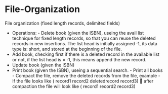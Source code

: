 # File-Organization
File organization (fixed length records, delimited fields)
- Operations: - Delete book (given the ISBN),  useing the avail list technique for fixed length records, so that you can reuse the deleted records in new insertions. The list head is initially assigned ‐1, its data type is: short, and stored at the beginning of the file. 
- Add book,  checking first if there is a deleted record in the available list or not, if the list head is = ‐1, this means append the new record. 
- Update book (given the ISBN) 
- Print book (given the ISBN),  useing a sequential search. -
Print all books - 
Compact the file, remove the deleted records from the file, example - If the file looks like ( record1 record2 deletedrecord record3)  after compaction the file will look like ( record1 record2 record3) 

